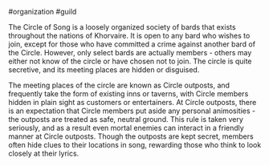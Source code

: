#organization #guild

The Circle of Song is a loosely organized society of bards that exists throughout the nations of Khorvaire. It is open to any bard who wishes to join, except for those who have committed a crime against another bard of the Circle. However, only select bards are actually members - others may either not know of the circle or have chosen not to join. The circle is quite secretive, and its meeting places are hidden or disguised.

The meeting places of the circle are known as Circle outposts, and frequently take the form of existing inns or taverns, with Circle members hidden in plain sight as customers or entertainers. At Circle outposts, there is an expectation that Circle members put aside any personal animosities - the outposts are treated as safe, neutral ground. This rule is taken very seriously, and as a result even mortal enemies can interact in a friendly manner at Circle outposts. Though the outposts are kept secret, members often hide clues to their locations in song, rewarding those who think to look closely at their lyrics.